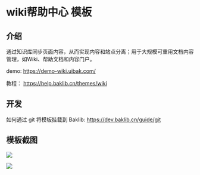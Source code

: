 # wiki帮助中心 模板

## 介绍

通过知识库同步页面内容，从而实现内容和站点分离；用于大规模可重用文档内容管理，如Wiki、帮助文档和内容门户。

demo: https://demo-wiki.uibak.com/

教程： https://help.baklib.cn/themes/wiki

## 开发

如何通过 git 将模板挂载到 Baklib: https://dev.baklib.cn/guide/git

## 模板截图

![](https://tanmer.baklib.com/-/dam/assets/organization_pry3c5/eyJfcmFpbHMiOnsiZGF0YSI6eyJpZCI6MzA2LCJwYXRoIjoid2lraS1tb2NrdXAucG5nIiwidGltZXN0YW1wIjoiMjAyNC0wNS0xNiAyMjo0NjowNSArMDgwMCJ9LCJwdXIiOiJvcmdhbml6YXRpb25fcHJ5M2M1In19--3496986e9b4f1005f2300b1f24a015118f65698bba62430f62118560c8872ae9/wiki-mockup.png)

![](https://tanmer.baklib.com/-/dam/assets/organization_pry3c5/eyJfcmFpbHMiOnsiZGF0YSI6eyJpZCI6MzA1LCJwYXRoIjoid2lraS1kZW1vLnBuZyIsInRpbWVzdGFtcCI6IjIwMjQtMDUtMTYgMjI6NDY6MDUgKzA4MDAifSwicHVyIjoib3JnYW5pemF0aW9uX3ByeTNjNSJ9fQ--001731ce2a2d8abf9648d17b4d708b932428aa26a944b186dc16772b20a67fff/wiki-demo.png)
